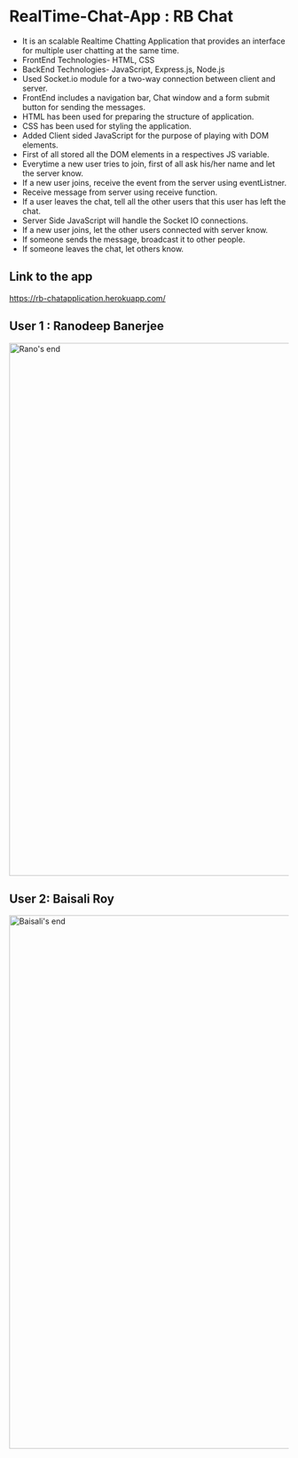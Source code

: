 # RealTime-Chat-App : RB Chat

* It is an scalable Realtime Chatting Application that provides an interface for multiple user chatting at the same time.
* FrontEnd Technologies- HTML, CSS
* BackEnd Technologies- JavaScript, Express.js, Node.js
* Used Socket.io module for a two-way connection between client and server.
* FrontEnd includes a navigation bar, Chat window and a form submit button for sending the messages.
* HTML has been used for preparing the structure of application.
* CSS has been used for styling the application.
* Added Client sided JavaScript for the purpose of playing with DOM elements.
* First of all stored all the DOM elements in a respectives JS variable.
* Everytime a new user tries to join, first of all ask his/her name and let the server know.
* If a new user joins, receive the event from the server using eventListner.
* Receive message from server using receive function.
* If a user leaves the chat, tell all the other users that this user has left the chat.
* Server Side JavaScript will handle the Socket IO connections.
* If a new user joins, let the other users connected with server know.
* If someone sends the message, broadcast it to other people.
* If someone leaves the chat, let others know.

## Link to the app ##

https://rb-chatapplication.herokuapp.com/

## User 1 : Ranodeep Banerjee ##
<img width="959" alt="Rano's end" src="https://user-images.githubusercontent.com/63450189/179361686-656f4d22-c6ad-49f1-9518-07efc4297842.png">


## User 2: Baisali Roy ##
<img width="960" alt="Baisali's end" src="https://user-images.githubusercontent.com/63450189/179361698-ad3517a5-c10f-4b86-933c-64f21eca8a81.png">

